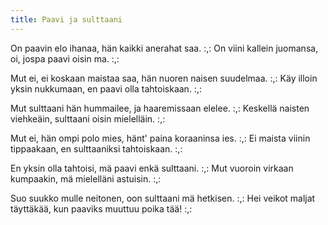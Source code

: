 ```yaml
---
title: Paavi ja sulttaani
---
```

On paavin elo ihanaa,
hän kaikki anerahat saa.
:,: On viini kallein juomansa,
oi, jospa paavi oisin ma. :,:

Mut ei, ei koskaan maistaa saa,
hän nuoren naisen suudelmaa.
:,: Käy illoin yksin nukkumaan,
en paavi olla tahtoiskaan. :,:

Mut sulttaani hän hummailee,
ja haaremissaan elelee.
:,: Keskellä naisten viehkeäin,
sulttaani oisin mielelläin. :,:

Mut ei, hän ompi polo mies,
hänt' paina koraaninsa ies.
:,: Ei maista viinin tippaakaan,
en sulttaaniksi tahtoiskaan. :,:

En yksin olla tahtoisi,
mä paavi enkä sulttaani.
:,: Mut vuoroin virkaan kumpaakin,
mä mielelläni astuisin. :,:

Suo suukko mulle neitonen,
oon sulttaani mä hetkisen.
:,: Hei veikot maljat täyttäkää,
kun paaviks muuttuu poika tää! :,:
